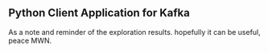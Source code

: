 ## Python Client Application for Kafka
As a note and reminder of the exploration results. hopefully it can be useful, peace MWN.
